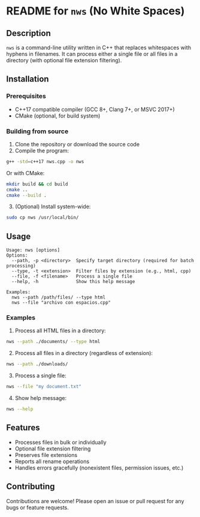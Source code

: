 # README for `nws` (No White Spaces)

## Description

`nws` is a command-line utility written in C++ that replaces whitespaces with hyphens in filenames. It can process either a single file or all files in a directory (with optional file extension filtering).

## Installation

### Prerequisites
- C++17 compatible compiler (GCC 8+, Clang 7+, or MSVC 2017+)
- CMake (optional, for build system)

### Building from source

1. Clone the repository or download the source code
2. Compile the program:

```bash
g++ -std=c++17 nws.cpp -o nws
```

Or with CMake:

```bash
mkdir build && cd build
cmake ..
cmake --build .
```

3. (Optional) Install system-wide:

```bash
sudo cp nws /usr/local/bin/
```

## Usage

```
Usage: nws [options]
Options:
  --path, -p <directory>  Specify target directory (required for batch processing)
  --type, -t <extension>  Filter files by extension (e.g., html, cpp)
  --file, -f <filename>   Process a single file
  --help, -h              Show this help message

Examples:
  nws --path /path/files/ --type html
  nws --file "archivo con espacios.cpp"
```

### Examples

1. Process all HTML files in a directory:
```bash
nws --path ./documents/ --type html
```

2. Process all files in a directory (regardless of extension):
```bash
nws --path ./downloads/
```

3. Process a single file:
```bash
nws --file "my document.txt"
```

4. Show help message:
```bash
nws --help
```

## Features

- Processes files in bulk or individually
- Optional file extension filtering
- Preserves file extensions
- Reports all rename operations
- Handles errors gracefully (nonexistent files, permission issues, etc.)

## Contributing

Contributions are welcome! Please open an issue or pull request for any bugs or feature requests.
